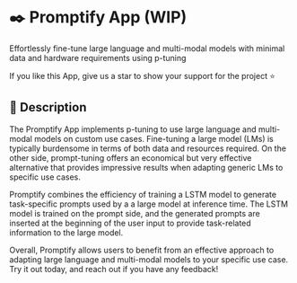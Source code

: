 # ✒️ Promptify App (WIP)
Effortlessly fine-tune large language and multi-modal models with minimal data and hardware requirements using p-tuning

If you like this App, give us a star to show your support for the project ⭐

## 📖 Description
The Promptify App implements p-tuning to use large language and multi-modal models on custom use cases. Fine-tuning a large model (LMs) is typically burdensome in terms of both data and resources required. On the other side, prompt-tuning offers an economical but very effective alternative that provides impressive results when adapting generic LMs to specific use cases.

Promptify combines the efficiency of training a LSTM model to generate task-specific prompts used by a a large model at inference time. The LSTM model is trained on the prompt side, and the generated prompts are inserted at the beginning of the user input to provide task-related information to the large model.

Overall, Promptify allows users to benefit from an effective approach to adapting large language and multi-modal models to your specific use case. Try it out today, and reach out if you have any feedback!
